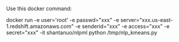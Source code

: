 Use this docker command:

docker run -e user='root' -e passwd="xxx" -e server="xxx.us-east-1.redshift.amazonaws.com" -e senderid="xxx" -e access="xxx" -e secret="xxx" -it shantanuo/nlpml python /tmp/nlp_kmeans.py
